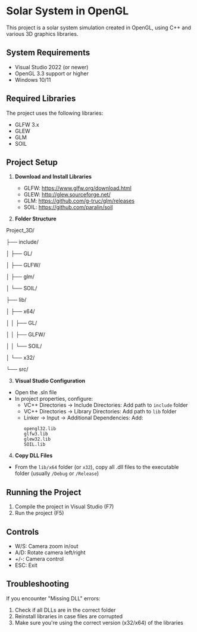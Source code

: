 # Solar System in OpenGL

This project is a solar system simulation created in OpenGL, using C++ and various 3D graphics libraries.

## System Requirements

- Visual Studio 2022 (or newer)
- OpenGL 3.3 support or higher
- Windows 10/11

## Required Libraries

The project uses the following libraries:
- GLFW 3.x
- GLEW
- GLM
- SOIL

## Project Setup

1. **Download and Install Libraries**
   - GLFW: https://www.glfw.org/download.html
   - GLEW: http://glew.sourceforge.net/
   - GLM: https://github.com/g-truc/glm/releases
   - SOIL: https://github.com/paralin/soil

2. **Folder Structure**

Project_3D/

├── include/

│   ├── GL/

│   ├── GLFW/

│   ├── glm/

│   └── SOIL/

├── lib/

│   ├── x64/

│   │   ├── GL/

│   │   ├── GLFW/

│   │   └── SOIL/

│   └── x32/

└── src/

3. **Visual Studio Configuration**
- Open the .sln file
- In project properties, configure:
  - VC++ Directories -> Include Directories: Add path to `include` folder
  - VC++ Directories -> Library Directories: Add path to `lib` folder
  - Linker -> Input -> Additional Dependencies: Add:
    ```
    opengl32.lib
    glfw3.lib
    glew32.lib
    SOIL.lib
    ```

4. **Copy DLL Files**
- From the `lib/x64` folder (or `x32`), copy all .dll files to the executable folder (usually `/Debug` or `/Release`)

## Running the Project

1. Compile the project in Visual Studio (F7)
2. Run the project (F5)

## Controls

- W/S: Camera zoom in/out
- A/D: Rotate camera left/right
- +/-: Camera control
- ESC: Exit

## Troubleshooting

If you encounter "Missing DLL" errors:
1. Check if all DLLs are in the correct folder
2. Reinstall libraries in case files are corrupted
3. Make sure you're using the correct version (x32/x64) of the libraries


